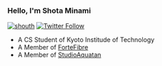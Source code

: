 ### Hello, I'm Shota Minami

[![shouth](https://img.shields.io/endpoint?url=https%3A%2F%2Fatcoder-badges.now.sh%2Fapi%2Fatcoder%2Fjson%2Fshouth)](https://atcoder.jp/users/shouth)
[![Twitter Follow](https://img.shields.io/twitter/follow/_shouth?style=social)](https://twitter.com/_shouth)

- A CS Student of Kyoto Institude of Technology
- A Member of [ForteFibre](https://www.fortefibre.net)
- A Member of [StudioAquatan](https://www.aquatan.studio)
